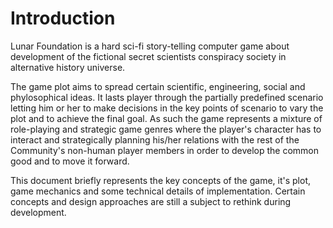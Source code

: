 # Introduction

Lunar Foundation is a hard sci-fi story-telling computer game about development of the fictional secret scientists conspiracy society in alternative history universe.

The game plot aims to spread certain scientific, engineering, social and phylosophical ideas. It lasts player through the partially predefined scenario letting him or her to make decisions in the key points of scenario to vary the plot and to achieve the final goal. As such the game represents a mixture of role-playing and strategic game genres where the player's character has to interact and strategically planning his/her relations with the rest of the Community's non-human player members in order to develop the common good and to move it forward.

This document briefly represents the key concepts of the game, it's plot, game mechanics and some technical details of implementation. Certain concepts and design approaches are still a subject to rethink during development.
